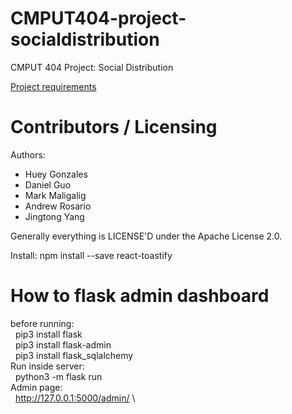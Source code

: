 CMPUT404-project-socialdistribution
===================================

CMPUT 404 Project: Social Distribution

[Project requirements](https://github.com/uofa-cmput404/project-socialdistribution/blob/master/project.org) 

Contributors / Licensing
========================

Authors:
    
* Huey Gonzales
* Daniel Guo
* Mark Maligalig
* Andrew Rosario
* Jingtong Yang

Generally everything is LICENSE'D under the Apache License 2.0.

Install:
npm install --save react-toastify

How to flask admin dashboard
===================================
before running:\
&nbsp; pip3 install flask\
&nbsp; pip3 install flask-admin\
&nbsp; pip3 install flask_sqlalchemy\
Run inside server:\
&nbsp; python3 -m flask run\
Admin page:\
&nbsp; http://127.0.0.1:5000/admin/ \

